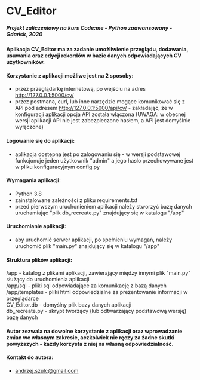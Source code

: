 # CV_Editor
##### Projekt zaliczeniowy na kurs Code:me - Python zaawansowany - Gdańsk, 2020

#### Aplikacja CV_Editor ma za zadanie umożliwienie przeglądu, dodawania, usuwania oraz edycji rekordów w bazie danych odpowiadających CV użytkowników.<br>

#### Korzystanie z aplikacji możliwe jest na 2 sposoby:<br>
- przez przeglądarkę internetową, po wejściu na adres http://127.0.0.1:5000/cv/
- przez postmana, curl, lub inne narzędzie mogące komunikować się z API pod adresem http://127.0.0.1:5000/api/cv/ - zakładając, że w konfiguracji aplikacji opcja API została włączona (UWAGA: w obecnej wersji aplikacji API nie jest zabezpieczone hasłem, a API jest domyślnie wyłączone)

#### Logowanie się do aplikacji:
- aplikacja dostępna jest po zalogowaniu się - w wersji podstawowej funkcjonuje jeden użytkownik "admin" a jego hasło przechowywane jest w pliku konfiguracyjnym config.py

#### Wymagania aplikacji:
- Python 3.8
- zainstalowane zależności z pliku requirements.txt
- przed pierwszym uruchonieniem aplikacji należy stworzyć bazę danych uruchamiając "plik db_recreate.py" znajdujący się w katalogu "/app"

#### Uruchomianie aplikacji:
- aby uruchomić serwer aplikacji, po spełnieniu wymagań, należy uruchomić plik "main.py" znajdujący się w katalogu "/app"

#### Struktura plików aplikacji:
/app - katalog z plikami aplikacji, zawierający między innymi plik "main.py" służący do uruchomienia aplikacji<br>
/app/sql - pliki sql odpowiadające za komunikację z bazą danych<br>
/app/templates - pliki html odpowiedzialne za prezentowanie informacji w przeglądarce<br>
CV_Editor.db - domyślny plik bazy danych aplikacji<br>
db_recreate.py - skrypt tworzący (lub odtwarzający podstawową wersję) bazę danych<br>

#### Autor zezwala na dowolne korzystanie z aplikacji oraz wprowadzanie zmian we własnym zakresie, aczkolwiek nie ręczy za żadne skutki powyższych - każdy korzysta z niej na własną odpowiedzialność.

#### Kontakt do autora:
- andrzej.szulc@gmail.com

